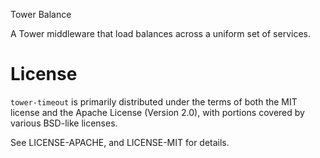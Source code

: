 Tower Balance

A Tower middleware that load balances across a uniform set of services.

# License

`tower-timeout` is primarily distributed under the terms of both the MIT license
and the Apache License (Version 2.0), with portions covered by various BSD-like
licenses.

See LICENSE-APACHE, and LICENSE-MIT for details.

